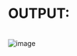 # OUTPUT:
<br>![image](https://user-images.githubusercontent.com/68191677/125508953-0f4fcdc5-1418-4434-8965-772d39162865.png)
</br>
